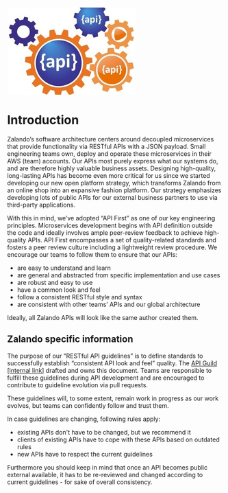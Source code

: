 ![APIGuild icon](api-zalando-small.jpg)

# Introduction

Zalando’s software architecture centers around decoupled microservices that provide functionality
via RESTful APIs with a JSON payload. Small engineering teams own, deploy and operate these microservices in
their AWS (team) accounts. Our APIs most purely express what our systems do, and are therefore
highly valuable business assets. Designing high-quality, long-lasting APIs has become even more
critical for us since we started developing our new open platform strategy, which transforms Zalando
from an online shop into an expansive fashion platform. Our strategy emphasizes developing lots of
public APIs for our external business partners to use via third-party applications.

With this in mind, we’ve adopted “API First” as one of our key engineering principles.
Microservices development begins with API definition outside the code and ideally involves ample
peer-review feedback to achieve high-quality APIs. API First encompasses a set of quality-related
standards and fosters a peer review culture including a lightweight review procedure.
We encourage our teams to follow them to ensure that our APIs:

- are easy to understand and learn
- are general and abstracted from specific implementation and use cases
- are robust and easy to use
- have a common look and feel
- follow a consistent RESTful style and syntax
- are consistent with other teams’ APIs and our global architecture

Ideally, all Zalando APIs will look like the same author created them.

## Zalando specific information

The purpose of our “RESTful API guidelines” is to define standards to successfully establish
“consistent API look and feel” quality. The [API Guild \[internal link\]](https://techwiki.zalando.net/display/GUL/API+Guild) drafted and owns this document. Teams are responsible to fulfill these guidelines during API
development and are encouraged to contribute to guideline evolution via pull requests.

These guidelines will, to some extent, remain work in progress as our work evolves, but
teams can confidently follow and trust them.

In case guidelines are changing, following rules apply:

- existing APIs don't have to be changed, but we recommend it
- clients of existing APIs have to cope with these APIs based on outdated rules
- new APIs have to respect the current guidelines

Furthermore you should keep in mind that once an API becomes public external
available, it has to be re-reviewed and changed according to current
guidelines - for sake of overall consistency.
